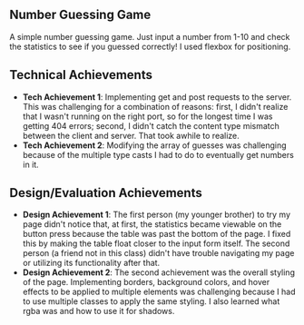 ## Number Guessing Game
A simple number guessing game. Just input a number from 1-10 and check the statistics to see if you guessed correctly! I used flexbox for positioning.

## Technical Achievements
- **Tech Achievement 1**: Implementing get and post requests to the server.
This was challenging for a combination of reasons: first, I didn't realize that I wasn't running on the right port,
so for the longest time I was getting 404 errors; second, I didn't catch the content type mismatch between the client and server.
That took awhile to realize.
- **Tech Achievement 2**: Modifying the array of guesses was challenging because of the multiple type casts I had to do to eventually get numbers in it.

## Design/Evaluation Achievements
- **Design Achievement 1**: The first person (my younger brother) to try my page didn't notice that, at first, the statistics became viewable on the button press
because the table was past the bottom of the page. I fixed this by making the table float closer to the input form itself.
The second person (a friend not in this class) didn't have trouble navigating my page or utilizing its functionality after that.
- **Design Achievement 2**: The second achievement was the overall styling of the page.
Implementing borders, background colors, and hover effects to be applied to multiple elements was challenging
because I had to use multiple classes to apply the same styling.
I also learned what rgba was and how to use it for shadows.